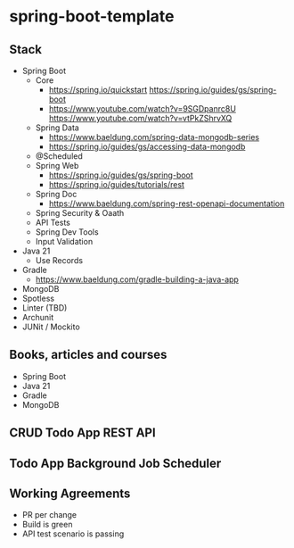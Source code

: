 # spring-boot-template

## Stack

- Spring Boot
   - Core
     - https://spring.io/quickstart
       https://spring.io/guides/gs/spring-boot
     - https://www.youtube.com/watch?v=9SGDpanrc8U
       https://www.youtube.com/watch?v=vtPkZShrvXQ
   - Spring Data
     - https://www.baeldung.com/spring-data-mongodb-series
     - https://spring.io/guides/gs/accessing-data-mongodb
   - @Scheduled
   - Spring Web
     - https://spring.io/guides/gs/spring-boot
     - https://spring.io/guides/tutorials/rest
   - Spring Doc
     - https://www.baeldung.com/spring-rest-openapi-documentation
   - Spring Security & Oaath
   - API Tests
   - Spring Dev Tools
   - Input Validation
- Java 21
   - Use Records
- Gradle
  - https://www.baeldung.com/gradle-building-a-java-app
- MongoDB
- Spotless
- Linter (TBD)
- Archunit
- JUNit / Mockito

## Books, articles and courses
- Spring Boot
- Java 21
- Gradle
- MongoDB
  
## CRUD Todo App REST API
## Todo App Background Job Scheduler
## Working Agreements
- PR per change
- Build is green
- API test scenario is passing
